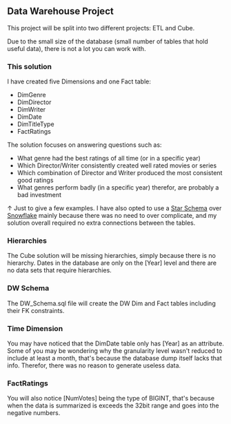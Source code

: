## Data Warehouse Project

This project will be split into two different projects: ETL and Cube.

Due to the small size of the database (small number of tables that hold useful data), there is not a lot you can work with.

### This solution
I have created five Dimensions and one Fact table: 

 - DimGenre
 - DimDirector
 - DimWriter
 - DimDate
 - DimTitleType
 - FactRatings

The solution focuses on answering questions such as:

 - What genre had the best ratings of all time (or in a specific year)
 - Which Director/Writer consistently created well rated movies or series
 - Which combination of Director and Writer produced the most consistent good ratings
 - What genres perform badly (in a specific year) therefor, are probably a bad investment

↑ Just to give a few examples. I have also opted to use a [Star Schema](https://docs.microsoft.com/en-us/power-bi/guidance/star-schema) over [Snowflake](https://docs.microsoft.com/en-us/analysis-services/multidimensional-models-olap-logical-dimension-objects/dimensions-introduction) mainly because there was no need to over complicate, and my solution overall required no extra connections between the tables.

### Hierarchies 
The Cube solution will be missing hierarchies, simply because there is no hierarchy. Dates in the database are only on the [Year] level and there are no data sets that require hierarchies.

### DW Schema
The DW_Schema.sql file will create the DW Dim and Fact tables including their FK constraints.

### Time Dimension
You may have noticed that the DimDate table only has [Year] as an attribute. Some of you may be wondering why the granularity level wasn't reduced to include at least a month, that's because the database dump itself lacks that info. Therefor, there was no reason to generate useless data.

### FactRatings
You will also notice [NumVotes] being the type of BIGINT, that's because when the data is summarized is exceeds the 32bit range and goes into the negative numbers.
